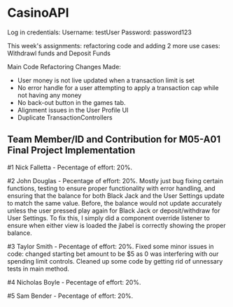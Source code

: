 # CasinoAPI

Log in credentials:
Username: testUser
Password: password123



This week's assignments: refactoring code and adding 2 more use cases: Withdrawl funds and Deposit Funds

Main Code Refactoring Changes Made: 
- User money is not live updated when a transaction limit is set
- No error handle for a user attempting to apply a transaction cap while not having any money
- No back-out button in the games tab.
- Alignment issues in the User Profile UI
- Duplicate TransactionControllers

## Team Member/ID and Contribution for M05-A01 Final Project Implementation

#1 Nick Falletta - Pecentage of effort: 20%. 

#2 John Douglas - Pecentage of effort: 20%. Mostly just bug fixing certain functions, testing to ensure proper functionality with error handling, and ensuring that the balance for both Black Jack and the User Settings update to match the same value. Before, the balance would not update accurately unless the user pressed play again for Black Jack or deposit/withdraw for User Settings. To fix this, I simply did a component override listener to ensure when either view is loaded the jlabel is correctly showing the proper balance. 

#3 Taylor Smith - Pecentage of effort: 20%. Fixed some minor issues in code: changed starting bet amount to be $5 as 0 was interfering with our spending limit controls. Cleaned up some code by getting rid of unnessary tests in main method.

#4 Nicholas Boyle - Pecentage of effort: 20%.

#5 Sam Bender - Pecentage of effort: 20%. 
